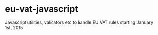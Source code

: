 eu-vat-javascript
=================

Javascript utilities, validators etc to handle EU VAT rules starting January 1st, 2015
